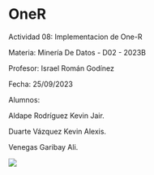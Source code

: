# OneR
Actividad 08: Implementacion de One-R

Materia: Minería De Datos - D02 - 2023B

Profesor: Israel Román Godínez

Fecha: 25/09/2023

Alumnos:

Aldape Rodríguez Kevin Jair.

Duarte Vázquez Kevin Alexis.

Venegas Garibay Ali.

<img src="Resultado 1.jpg">

